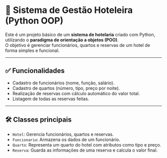 # 🏨 Sistema de Gestão Hoteleira (Python OOP)

Este é um projeto básico de um **sistema de hotelaria** criado com Python, utilizando o **paradigma de orientação a objetos (POO)**.  
O objetivo é gerenciar funcionários, quartos e reservas de um hotel de forma simples e funcional.

---

## ✅ Funcionalidades

- Cadastro de funcionários (nome, função, salário).
- Cadastro de quartos (número, tipo, preço por noite).
- Realização de reservas com cálculo automático do valor total.
- Listagem de todas as reservas feitas.

---

## 🛠️ Classes principais

- `Hotel`: Gerencia funcionários, quartos e reservas.
- `Funcionario`: Armazena os dados de um funcionário.
- `Quarto`: Representa um quarto do hotel com atributos como tipo e preço.
- `Reserva`: Guarda as informações de uma reserva e calcula o valor final.



 
 
